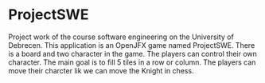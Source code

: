 ProjectSWE
=======
Project work of the course software engineering on the University of Debrecen. This application is an OpenJFX game named ProjectSWE. There is a board and two character in the game. The players can control their own character. The main goal is to fill 5 tiles in a row or column. The players can move their charcter lik we can move the Knight in chess. 